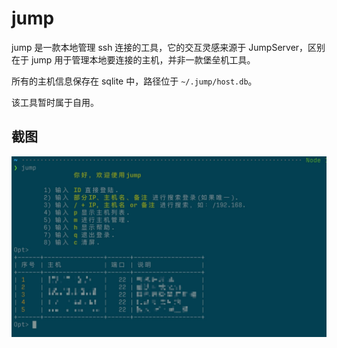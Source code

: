 # jump

jump 是一款本地管理 ssh 连接的工具，它的交互灵感来源于 JumpServer，区别在于 jump 用于管理本地要连接的主机，并非一款堡垒机工具。

所有的主机信息保存在 sqlite 中，路径位于 `~/.jump/host.db`。

该工具暂时属于自用。

## 截图
![](docs/img/jump-demo.jpg)
